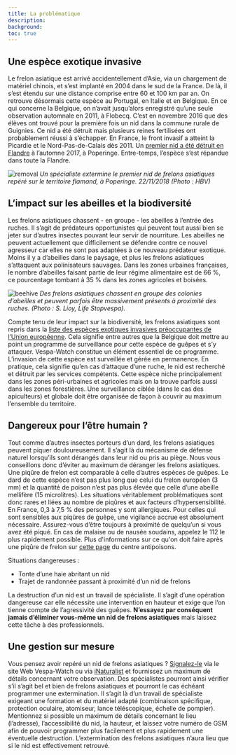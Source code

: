 ```yaml
---
title: La problématique
description:
background:
toc: true
---
```


## Une espèce exotique invasive

Le frelon asiatique est arrivé accidentellement d’Asie, via un chargement de matériel chinois, et s’est implanté en 2004 dans le sud de la France. De là, il s’est étendu sur une distance comprise entre 60 et 100 km par an. On retrouve désormais cette espèce au Portugal, en Italie et en Belgique. En ce qui concerne la Belgique, on n’avait jusqu’alors enregistré qu’une seule observation automnale en 2011, à Flobecq. C’est en novembre 2016 que des élèves ont trouvé pour la première fois un nid dans la commune rurale de Guignies. Ce nid a été détruit mais plusieurs reines fertilisées ont probablement réussi à s’échapper. En France, le front invasif a atteint la Picardie et le Nord-Pas-de-Calais dès 2011. Un [premier nid a été détruit en Flandre](https://www.honeybeevalley.eu/newsflash/eerste-nest-van-aziatische-hoornaar-in-vlaanderen) à l’automne 2017, à Poperinge. Entre-temps, l’espèce s’est répandue dans toute la Flandre.

![removal](https://lw-vespawatch-prd.s3.amazonaws.com/media/markdownx/07fc2f4c-366a-4296-b142-22245d781d9f.JPG)
_Un spécialiste extermine le premier nid de frelons asiatiques repéré sur le territoire flamand, à Poperinge. 22/11/2018 (Photo : HBV)_

## L’impact sur les abeilles et la biodiversité

Les frelons asiatiques chassent - en groupe - les abeilles à l’entrée des ruches. Il s’agit de prédateurs opportunistes qui peuvent tout aussi bien se jeter sur d’autres insectes pouvant leur servir de nourriture. Les abeilles ne peuvent actuellement que difficilement se défendre contre ce nouvel agresseur car elles ne sont pas adaptées à ce nouveau prédateur exotique. Moins il y a d’abeilles dans le paysage, et plus les frelons asiatiques s’attaquent aux polinisateurs sauvages. Dans les zones urbaines françaises, le nombre d’abeilles faisant partie de leur régime alimentaire est de 66 %, ce pourcentage tombant à 35 % dans les zones agricoles et boisées.

![beehive](https://lw-vespawatch-prd.s3.amazonaws.com/media/markdownx/7bda8916-253e-4013-8632-34ef864145fe.jpg)
_Des frelons asiatiques chassent en groupe des colonies d’abeilles et peuvent parfois être massivement présents à proximité des ruches. (Photo : S. Lioy, Life Stopvespa)._

Compte tenu de leur impact sur la biodiversité, les frelons asiatiques sont repris dans la [liste des espèces exotiques invasives préoccupantes de l’Union européenne](http://ec.europa.eu/environment/nature/invasivealien/index_en.htm). Cela signifie entre autres que la Belgique doit mettre au point un programme de surveillance pour cette espèce de guêpes et s’y attaquer. Vespa-Watch constitue un élément essentiel de ce programme. L’invasion de cette espèce est surveillée et gérée en permanence. En pratique, cela signifie qu’en cas d’attaque d’une ruche, le nid est recherché et détruit par les services compétents. Cette espèce niche principalement dans les zones péri-urbaines et agricoles mais on la trouve parfois aussi dans les zones forestières. Une surveillance ciblée (dans le cas des apiculteurs) et globale doit être organisée de façon à couvrir au maximum l’ensemble du territoire.

## Dangereux pour l’être humain ?

Tout comme d’autres insectes porteurs d’un dard, les frelons asiatiques peuvent piquer douloureusement. Il s’agit là du mécanisme de défense naturel lorsqu’ils sont dérangés dans leur nid ou pris au piège. Nous vous conseillons donc d’éviter au maximum de déranger les frelons asiatiques. Une piqûre de frelon est comparable à celle d’autres espèces de guêpes. Le dard de cette espèce n’est pas plus long que celui du frelon européen (3 mm) et la quantité de poison n’est pas plus élevée que celle d’une abeille mellifère (15 microlitres). Les situations véritablement problématiques sont donc rares et liées au nombre de piqûres et aux facteurs d’hypersensibilité. En France, 0,3 à 7,5 % des personnes y sont allergiques. Pour celles qui sont sensibles aux piqûres de guêpe, une vigilance accrue est absolument nécessaire. Assurez-vous d’être toujours à proximité de quelqu’un si vous avez été piqué. En cas de malaise ou de nausée soudains, appelez le 112 le plus rapidement possible. Plus d'informations sur ce qu'on doit faire après une piqûre de frelon sur [cette page](https://www.antigifcentrum.be/natuur/dieren/steken-van-wespen-bijen-hommels-en-hoornaars) du centre antipoisons. 

Situations dangereuses : 

- Tonte d’une haie abritant un nid
- Trajet de randonnée passant à proximité d’un nid de frelons

La destruction d’un nid est un travail de spécialiste. Il s’agit d’une opération dangereuse car elle nécessite une intervention en hauteur et exige que l’on tienne compte de l’agressivité des guêpes. **N’essayez par conséquent jamais d’éliminer vous-même un nid de frelons asiatiques** mais laissez cette tâche à des professionnels.

## Une gestion sur mesure

Vous pensez avoir repéré un nid de frelons asiatiques ? [Signalez-le](https://vespawatch.be/obs/add/) via le site Web Vespa-Watch ou via [iNaturalist](https://www.inaturalist.org/) et fournissez un maximum de détails concernant votre observation. Des spécialistes pourront ainsi vérifier s’il s’agit bel et bien de frelons asiatiques et pourront le cas échéant programmer une extermination. Il s’agit là d’un travail de spécialiste exigeant une formation et du matériel adapté (combinaison spécifique, protection oculaire, atomiseur, lance téléscopique, échelle de pompier). Mentionnez si possible un maximum de détails concernant le lieu (l’adresse), l’accessibilité du nid, la hauteur, et laissez votre numéro de GSM afin de pouvoir programmer plus facilement et plus rapidement une éventuelle destruction. L’extermination des frelons asiatiques n’aura lieu que si le nid est effectivement retrouvé.

